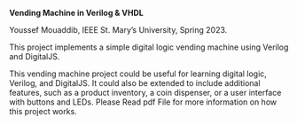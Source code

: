 **Vending Machine in Verilog & VHDL**

Youssef Mouaddib,
IEEE St. Mary’s University,
Spring 2023.

This project implements a simple digital logic vending machine using Verilog and DigitalJS. 

This vending machine project could be useful for learning digital logic, Verilog, and DigitalJS. 
It could also be extended to include additional features, such as a product inventory, a coin dispenser, or a user interface with buttons and LEDs.
Please Read pdf File for more information on how this project works.
